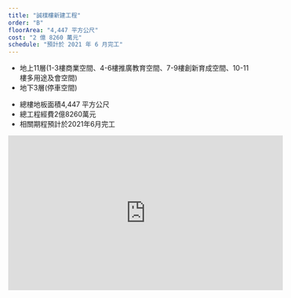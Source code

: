 ```yaml
---
title: "誠樸樓新建工程"
order: "B"
floorArea: "4,447 平方公尺"
cost: "2 億 8260 萬元"
schedule: "預計於 2021 年 6 月完工"
---
```


<div>
  <ul>
    <li>地上11層(1-3樓商業空間、4-6樓推廣教育空間、7-9樓創新育成空間、10-11樓多用途及會空間)</li>
    <li>地下3層(停車空間)</li>
  </ul>
</div>

<div>
  <ul>
    <li><span>總樓地板面積</span><span>4,447 平方公尺</span></li>
    <li><span>總工程經費</span><span>2億8260萬元</span></li>
    <li><span>相關期程</span><span>預計於2021年6月完工</span></li>
  </ul>
</div>

<iframe width="560" height="315" src="https://www.youtube.com/embed/4n0xNbfJLR8" frameborder="0" allowfullscreen></iframe>
